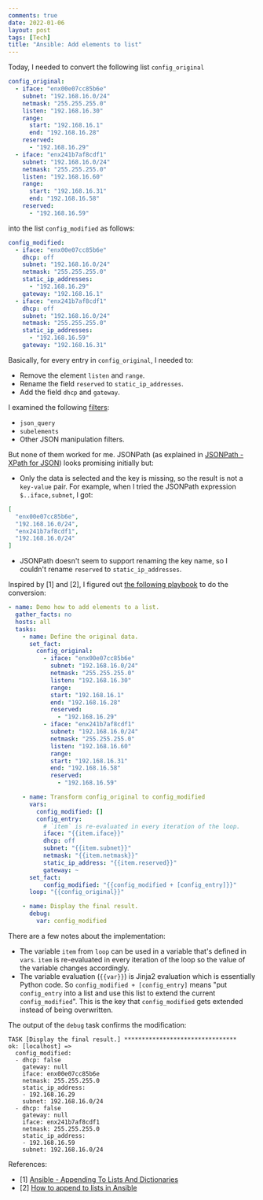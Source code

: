 ```yaml
---
comments: true
date: 2022-01-06
layout: post
tags: [Tech]
title: "Ansible: Add elements to list"
---
```


Today, I needed to convert the following list `config_original`

```yaml
config_original:
  - iface: "enx00e07cc85b6e"
    subnet: "192.168.16.0/24"
    netmask: "255.255.255.0"
    listen: "192.168.16.30"
    range:
      start: "192.168.16.1"
      end: "192.168.16.28"
    reserved:
      - "192.168.16.29"
  - iface: "enx241b7af8cdf1"
    subnet: "192.168.16.0/24"
    netmask: "255.255.255.0"
    listen: "192.168.16.60"
    range:
      start: "192.168.16.31"
      end: "192.168.16.58"
    reserved:
      - "192.168.16.59"
```

into the list `config_modified` as follows:

```yaml
config_modified:
  - iface: "enx00e07cc85b6e"
    dhcp: off
    subnet: "192.168.16.0/24"
    netmask: "255.255.255.0"
    static_ip_addresses:
      - "192.168.16.29"
    gateway: "192.168.16.1"
  - iface: "enx241b7af8cdf1"
    dhcp: off
    subnet: "192.168.16.0/24"
    netmask: "255.255.255.0"
    static_ip_addresses:
      - "192.168.16.59"
    gateway: "192.168.16.31"
```

Basically, for every entry in `config_original`, I needed to:
- Remove the element `listen` and `range`.
- Rename the field `reserved` to `static_ip_addresses`.
- Add the field `dhcp` and `gateway`.

I examined the following [filters](https://docs.ansible.com/ansible/latest/user_guide/playbooks_filters.html):
- `json_query`
- `subelements`
- Other JSON manipulation filters.

But none of them worked for me. JSONPath (as explained in [JSONPath - XPath for JSON](https://goessner.net/articles/JsonPath/index.html)) looks promising initially but:

- Only the data is selected and the key is missing, so the result is not a `key-value` pair. For example, when I tried the JSONPath expression `$..iface,subnet`, I got:

```json
[
  "enx00e07cc85b6e",
  "192.168.16.0/24",
  "enx241b7af8cdf1",
  "192.168.16.0/24"
]
```

- JSONPath doesn't seem to support renaming the key name, so I couldn't rename `reserved` to `static_ip_addresses`.

Inspired by [1] and [2], I figured out [the following playbook](https://github.com/yaobinwen/ansible/blob/devel/demo/ansible/add-element-to-list.yml) to do the conversion:

```yaml
- name: Demo how to add elements to a list.
  gather_facts: no
  hosts: all
  tasks:
    - name: Define the original data.
      set_fact:
        config_original:
          - iface: "enx00e07cc85b6e"
            subnet: "192.168.16.0/24"
            netmask: "255.255.255.0"
            listen: "192.168.16.30"
            range:
            start: "192.168.16.1"
            end: "192.168.16.28"
            reserved:
              - "192.168.16.29"
          - iface: "enx241b7af8cdf1"
            subnet: "192.168.16.0/24"
            netmask: "255.255.255.0"
            listen: "192.168.16.60"
            range:
            start: "192.168.16.31"
            end: "192.168.16.58"
            reserved:
              - "192.168.16.59"

    - name: Transform config_original to config_modified
      vars:
        config_modified: []
        config_entry:
          # `item` is re-evaluated in every iteration of the loop.
          iface: "{{item.iface}}"
          dhcp: off
          subnet: "{{item.subnet}}"
          netmask: "{{item.netmask}}"
          static_ip_address: "{{item.reserved}}"
          gateway: ~
      set_fact:
          config_modified: "{{config_modified + [config_entry]}}"
      loop: "{{config_original}}"

    - name: Display the final result.
      debug:
        var: config_modified
```

There are a few notes about the implementation:

- The variable `item` from `loop` can be used in a variable that's defined in `vars`. `item` is re-evaluated in every iteration of the loop so the value of the variable changes accordingly.
- The variable evaluation (`{{var}}`) is Jinja2 evaluation which is essentially Python code. So `config_modified + [config_entry]` means "put `config_entry` into a list and use this list to extend the current `config_modified`". This is the key that `config_modified` gets extended instead of being overwritten.

The output of the `debug` task confirms the modification:

```
TASK [Display the final result.] ********************************
ok: [localhost] => 
  config_modified:
  - dhcp: false
    gateway: null
    iface: enx00e07cc85b6e
    netmask: 255.255.255.0
    static_ip_address:
    - 192.168.16.29
    subnet: 192.168.16.0/24
  - dhcp: false
    gateway: null
    iface: enx241b7af8cdf1
    netmask: 255.255.255.0
    static_ip_address:
    - 192.168.16.59
    subnet: 192.168.16.0/24
```

References:
- [1] [Ansible - Appending To Lists And Dictionaries](https://ttl255.com/ansible-appending-to-lists-and-dictionaries/)
- [2] [How to append to lists in Ansible](https://blog.crisp.se/2016/10/20/maxwenzin/how-to-append-to-lists-in-ansible)
